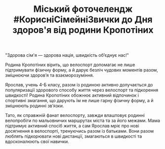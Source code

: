 ﻿---
title: "Міський фоточелендж #КорисніСімейніЗвички до Дня здоров'я від родини Кропотіних"
---

"Здорова сім'я — здорова нація, швидкість об’єднує нас!"

Родина Кропотіних вірить, що велоспорт допомагає не лише підтримувати фізичну форму, а й дарує безліч чудових моментів разом, зміцнюючи здоров’я та взаєморозуміння.

Ярослав, учень 4-Б класу, разом із родиною активно долучається до популяризації здорового способу життя через велоспорт та підкорення швидкості! Родина Кропотіних обожнює активний відпочинок і спортивні змагання, що дарують їм не лише гарну фізичну форму, а й зміцнюють родинні зв’язки.

Тато, як справжній фанат велоспорту, завжди влаштовує родинні велопробіги по мальовничих маршрутах міста та за його межами. Мама підтримує активний спосіб життя, а сам Ярослав мріє про нові досягнення в велоспорті, тренуючись разом із батьками. Вони разом люблять підкорювати нові дистанції, змагаються в швидкості та вдосконалюють свої навички.

<slideshow />
